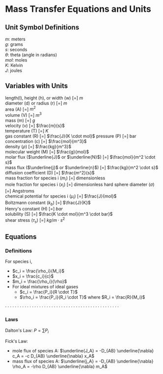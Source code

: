 # Mass Transfer Equations and Units

## Unit Symbol Definitions  
$m$: meters  
$g$: grams  
$s$: seconds   
$\theta$: theta (angle in radians)  
$mol$: moles  
$K$: Kelvin  
$J$: joules

## Variables with Units 

length(l), height (h), or width (w) [=] $m$  
diameter (d) or radius (r) [=] $m$  
area (A) [=] ${m^2}$  
volume (V) [=] $m^3$  
mass (m) [=] $g$  
velocity (v) [=] $\frac{m}{s}$  
temperature (T) [=] $K$  
gas constant (R) [=] $\frac{J}{K \cdot mol}$ 
pressure (P) [=] bar  
concentration (c) [=] $\frac{mol}{m^3}$  
density ($\rho$) [=] $\frac{kg}{m^3}$  
molecular weight (M) [=] $\frac{g}{mol}$  
molar flux ($\underline{J}$ or $\underline{N}$) [=] $\frac{mol}{m^2 \cdot s}$  
mass flux ($\underline{j}$ or $\underline{n}$) [=] $\frac{kg}{m^2 \cdot s}$  
diffusion coefficient (D) [=] $\frac{m^2}{s}$  
mass fraction for species i ($m_i$) [=] dimensionless  
mole fraction for species i ($x_i$) [=] dimensionless
hard sphere diameter ($\sigma$) [=] Angstroms  
chemical potential for species i ($\mu_i$) [=] $\frac{J}{mol}$  
Boltzmann constant ($k_b$) [=] $\frac{J}{K}$  
Henry's constant (H) [=] $bar$  
solubility (S) [=] $\frac{K \cdot mol}{m^3 \cdot bar}$  
shear stress ($\tau_s$) [=] $kg/{m \cdot s^2}$  

## Equations

### Definitions

For species i,
- $c_i = \frac{\rho_i}{M_i}$
- $x_i = \frac{c_i}{c}$
- $m_i = \frac{\rho_i}{\rho}$
- For ideal mixtures of ideal gases
    - $c_i = \frac{P_i}{R \cdot T}$
    - $\rho_i = \frac{P_i}{R_i \cdot T}$ where $R_i = \frac{R}{M_i}$

$\cdot \cdot \cdot \cdot \cdot \cdot \cdot \cdot \cdot \cdot \cdot \cdot \cdot \cdot \cdot \cdot \cdot \cdot \cdot \cdot \cdot \cdot \cdot \cdot \cdot \cdot \cdot \cdot \cdot \cdot \cdot \cdot \cdot \cdot \cdot \cdot \cdot \cdot \cdot \cdot \cdot \cdot \cdot \cdot \cdot \cdot \cdot$  
### Laws
Dalton's Law: $P = \sum P_i$  

Fick's Law:
- mole flux of species A: $\underline{J_A} = -D_{AB} \underline{\nabla} c_A = -c D_{AB} \underline{\nabla} x_A$  
- mass flux of species A: $\underline{j_A} = -D_{AB} \underline{\nabla} \rho_A = -\rho D_{AB} \underline{\nabla} m_A$